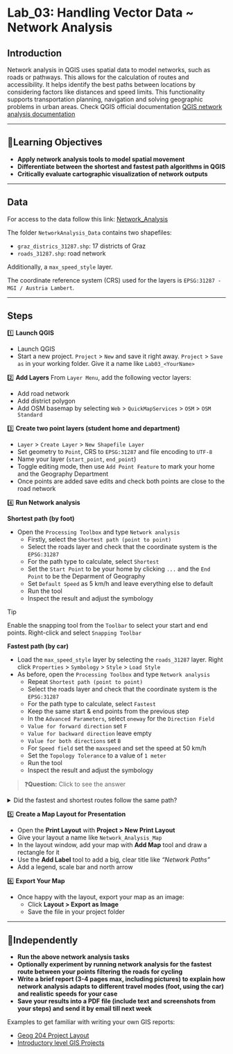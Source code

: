 # Lab_03: Handling Vector Data ~ Network Analysis

## Introduction  

Network analysis in QGIS uses spatial data to model networks, such as roads or pathways. This allows for the calculation of routes and accessibility. It helps identify the best paths between locations by considering factors like distances and speed limits. This functionality supports transportation planning, navigation and solving geographic problems in urban areas. Check QGIS official documentation [QGIS network analysis documentation](https://docs.qgis.org/3.40/en/docs/user_manual/processing_algs/qgis/networkanalysis.html)

---
## 🎯Learning Objectives
  
- **Apply network analysis tools to model spatial movement**
- **Differentiate between the shortest and fastest path algorithms in QGIS**
- **Critically evaluate cartographic visualization of network outputs**

---
## Data  

For access to the data follow this link: [Network_Analysis](https://drive.google.com/drive/folders/13WLpeKqzRLIn5P_BFIgyD9MovJgBhDVM?usp=sharing)

The folder `NetworkAnalysis_Data` contains two shapefiles:  
- `graz_districs_31287.shp`: 17 districts of Graz  
- `roads_31287.shp`: road network 

Additionally, a `max_speed_style` layer.  

The coordinate reference system (CRS) used for the layers is `EPSG:31287 - MGI / Austria Lambert`.

---
## Steps

1️⃣ **Launch QGIS**
- Launch QGIS  
- Start a new project. `Project` > `New` and save it right away. `Project` > `Save as` in your working folder. Give it a name like `Lab03_<YourName>`
  
2️⃣ **Add Layers**
From `Layer Menu`, add the following vector layers:
- Add road network 
- Add district polygon
- Add OSM basemap by selecting `Web` > `QuickMapServices` > `OSM` > `OSM Standard`

3️⃣ **Create two point layers (student home and department)**
- `Layer` > `Create Layer` > `New Shapefile Layer`
- Set geometry to `Point`, CRS to `EPSG:31287` and file encoding to `UTF-8`
- Name your layer (`start_point`, `end_point`)
- Toggle editing mode, then use `Add Point Feature` to mark your home and the Geography Department
- Once points are added save edits and check both points are close to the road network

4️⃣ **Run Network analysis**

**Shortest path (by foot)**
- Open the `Processing Toolbox` and type `Network analysis`
  - Firstly, select the `Shortest path (point to point)`
  - Select the roads layer and check that the coordinate system is the `EPSG:31287`
  - For the path type to calculate, select `Shortest`
  - Set the `Start Point` to be your home by clicking `...` and the `End Point` to be the Deparment of Geography
  - Set `Default Speed` as 5 km/h and leave everything else to default
  - Run the tool
  - Inspect the result and adjust the symbology 

> [!tip]
> Enable the snapping tool from the `Toolbar` to select your start and end points. Right-click and select `Snapping Toolbar`

**Fastest path (by car)**
- Load the `max_speed_style` layer by selecting the `roads_31287` layer. Right click `Properties` > `Symbology` > `Style` > `Load Style`
- As before, open the `Processing Toolbox` and type `Network analysis`
  - Repeat `Shortest path (point to point)`
  - Select the roads layer and check that the coordinate system is the `EPSG:31287`
  - For the path type to calculate, select `Fastest`
  - Keep the same start & end points from the previous step
  - In the `Advanced Parameters`, select `oneway` for the `Direction Field`
  - `Value for forward direction` set `F`
  - `Value for backward direction` leave empty
  - `Value for both directions` set `B`
  - For `Speed field` set the `maxspeed` and set the speed at 50 km/h
  - Set the `Topology Tolerance` to a value of `1 meter`
  - Run the tool
  - Inspect the result and adjust the symbology 

> ❓**Question:** Click to see the answer    
<details>
  <summary>Did the fastest and shortest routes follow the same path?</summary>
  
  Often, they are different because speed limits and road types affect the fastest route. 
  </details>

5️⃣ **Create a Map Layout for Presentation**  
- Open the **Print Layout** with **Project > New Print Layout**  
- Give your layout a name like `Network_Analysis_Map`  
- In the layout window, add your map with **Add Map** tool and draw a rectangle for it  
- Use the **Add Label** tool to add a big, clear title like *“Network Paths”*  
- Add a legend, scale bar and north arrow
  
6️⃣ **Export Your Map**  
- Once happy with the layout, export your map as an image:  
  - Click **Layout > Export as Image**  
  - Save the file in your project folder

---
## 🚀Independently
- **Run the above network analysis tasks**
- **Optionally experiment by running network analysis for the fastest route between your points filtering the roads for cycling**
- **Write a brief report (3-4 pages max, including pictures) to explain how network analysis adapts to different travel modes (foot, using the car) and realistic speeds for your case**
- **Save your results into a PDF file (include text and screenshots from your steps) and send it by email till next week**

Examples to get familiar with writing your own GIS reports:
- [Geog 204 Project Layout](https://gis.unbc.ca/geog204/geog-204-project-layout/)
- [Introductory level GIS Projects](https://cdn.serc.carleton.edu/files/NAGTWorkshops/gis10/introductory_level_gis_project.pdf?)
